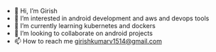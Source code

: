 - 👋 Hi, I’m Girish
- 👀 I’m interested in android development and aws and devops tools
- 🌱 I’m currently learning kubernetes and dockers
- 💞️ I’m looking to collaborate on android projects
- 📫 How to reach me girishkumarv1514@gmail.com

<!---
Giri1515/Giri1515 is a ✨ special ✨ repository because its `README.md` (this file) appears on your GitHub profile.
You can click the Preview link to take a look at your changes.
--->
